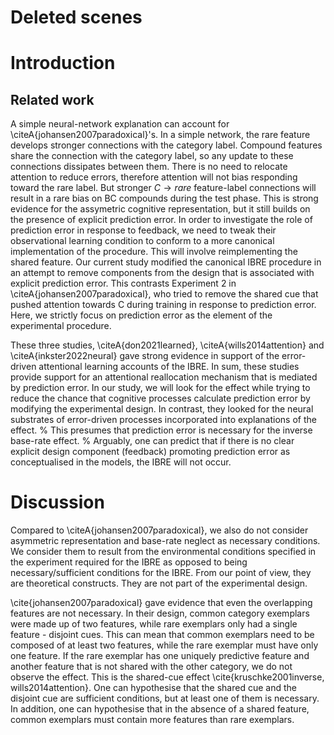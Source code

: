 # Deleted scenes

# Introduction

## Related work

A simple neural-network explanation can account for \citeA{johansen2007paradoxical}'s.
In a simple network, the rare feature develops stronger connections with the category label.
Compound features share the connection with the category label, so any update to these connections dissipates between them.
There is no need to relocate attention to reduce errors, therefore attention will not bias responding toward the rare label.
But stronger $C \to rare$ feature-label connections will result in a rare bias on BC compounds during the test phase.
This is strong evidence for the assymetric cognitive representation, but it still builds on the presence of explicit prediction error.
In order to investigate the role of prediction error in response to feedback, we need to tweak their observational learning condition to conform to a more canonical implementation of the procedure.
This will involve reimplementing the shared feature.
Our current study modified the canonical IBRE procedure in an attempt to remove components from the design that is associated with explicit prediction error.
This contrasts Experiment 2 in \citeA{johansen2007paradoxical}, who tried to remove the shared cue that pushed attention towards C during training in response to prediction error.
Here, we strictly focus on prediction error as the element of the experimental procedure.
<!-- % LD: I will also need to include Experiment 3 listed shared cue condition? -->

These three studies, \citeA{don2021learned}, \citeA{wills2014attention} and \citeA{inkster2022neural} gave strong evidence in support of the error-driven attentional learning accounts of the IBRE.
In sum, these studies provide support for an attentional reallocation mechanism that is mediated by prediction error.
In our study, we will look for the effect while trying to reduce the chance that cognitive processes calculate prediction error by modifying the experimental design.
In contrast, they looked for the neural substrates of error-driven processes incorporated into explanations of the effect.
% This presumes that prediction error is necessary for the inverse base-rate effect.
% Arguably, one can predict that if there is no clear explicit design component (feedback) promoting prediction error as conceptualised in the models, the IBRE will not occur.


# Discussion

Compared to \citeA{johansen2007paradoxical}, we also do not consider asymmetric representation and base-rate neglect as necessary conditions.
We consider them to result from the environmental conditions specified in the experiment required for the IBRE as opposed to being necessary/sufficient conditions for the IBRE.
From our point of view, they are theoretical constructs.
They are not part of the experimental design.

\cite{johansen2007paradoxical} gave evidence that even the overlapping features are not necessary.
In their design, common category exemplars were made up of two features, while rare exemplars only had a single feature - disjoint cues.
This can mean that common exemplars need to be composed of at least two features, while the rare exemplar must have only one feature.
If the rare exemplar has one uniquely predictive feature and another feature that is not shared with the other category, we do not observe the effect.
This is the shared-cue effect \cite{kruschke2001inverse, wills2014attention}.
One can hypothesise that the shared cue and the disjoint cue are sufficient conditions, but at least one of them is necessary.
In addition, one can hypothesise that in the absence of a shared feature, common exemplars must contain more features than rare exemplars.